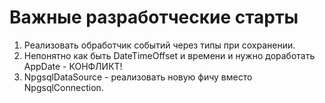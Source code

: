 # Важные разработческие старты

1. Реализовать обработчик событий через типы при сохранении.
2. Непонятно как быть DateTimeOffset и времени и нужно доработать AppDate - КОНФЛИКТ!
3. NpgsqlDataSource - реализовать новую фичу вместо NpgsqlConnection.